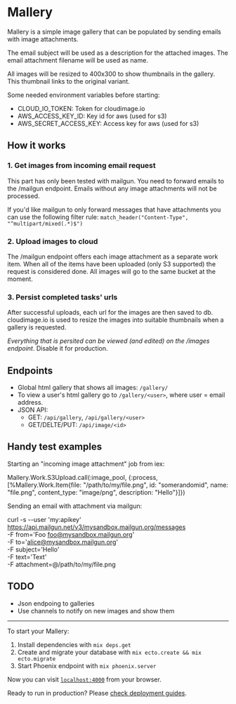 # Mallery

Mallery is a simple image gallery that can be populated by sending emails with
image attachments.

The email subject will be used as a description for the attached images.
The email attachment filename will be used as name.

All images will be resized to 400x300 to show thumbnails in the gallery.
This thumbnail links to the original variant.

Some needed environment variables before starting:

- CLOUD_IO_TOKEN: Token for cloudimage.io
- AWS_ACCESS_KEY_ID: Key id for aws (used for s3)
- AWS_SECRET_ACCESS_KEY: Access key for aws (used for s3)

## How it works

### 1. Get images from incoming email request

This part has only been tested with mailgun. You need to forward emails to
the /mailgun endpoint. Emails without any image attachments will not be processed.

If you'd like mailgun to only forward messages that have attachments you can use
the following filter rule: `match_header("Content-Type", "^multipart/mixed(.*)$")`

### 2. Upload images to cloud

The /mailgun endpoint offers each image attachment as a separate work item.
When all of the items have been uploaded (only S3 supported) the request is considered done.
All images will go to the same bucket at the moment.

### 3. Persist completed tasks' urls

After successful uploads, each url for the images are then saved to db.
cloudimage.io is used to resize the images into suitable thumbnails when a gallery is requested.

*Everything that is persited can be viewed (and edited) on the /images endpoint*. Disable it for production.

## Endpoints

- Global html gallery that shows all images: `/gallery/`
- To view a user's html gallery go to `/gallery/<user>`, where user = email address.
- JSON API:
  - GET: `/api/gallery`, `/api/gallery/<user>`
  - GET/DELTE/PUT: `/api/image/<id>`

## Handy test examples

Starting an "incoming image attachment" job from iex:

  Mallery.Work.S3Upload.call(:image_pool, {:process, [%Mallery.Work.Item{file: "/path/to/my/file.png", id: "somerandomid", name: "file.png", content_type: "image/png", description: "Hello"}]})

Sending an email with attachment via mailgun:

  curl -s --user 'my:apikey' \
    https://api.mailgun.net/v3/mysandbox.mailgun.org/messages \
    -F from='Foo <foo@mysandbox.mailgun.org>' \
    -F to='alice@mysandbox.mailgun.org' \
    -F subject='Hello' \
    -F text='Text' \
    -F attachment=@/path/to/my/file.png

## TODO

- Json endpoing to galleries
- Use channels to notify on new images and show them

---

To start your Mallery:

  1. Install dependencies with `mix deps.get`
  2. Create and migrate your database with `mix ecto.create && mix ecto.migrate`
  3. Start Phoenix endpoint with `mix phoenix.server`

Now you can visit [`localhost:4000`](http://localhost:4000) from your browser.

Ready to run in production? Please [check deployment guides](http://www.phoenixframework.org/docs/deployment).
